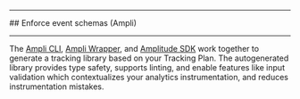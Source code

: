 <div class="sdk-hr"><hr></div>
## Enforce event schemas (Ampli)
<div class="sdk-hr"><hr></div>

The [Ampli CLI](../../ampli/#ampli-cli), [Ampli Wrapper](../../ampli/#ampli-wrapper), and [Amplitude SDK](../../ampli/#amplitude-sdk) work together to generate a tracking library based on your Tracking Plan.
The autogenerated library provides type safety, supports linting, and enable features like input validation which contextualizes your analytics instrumentation, and reduces instrumentation mistakes. 
